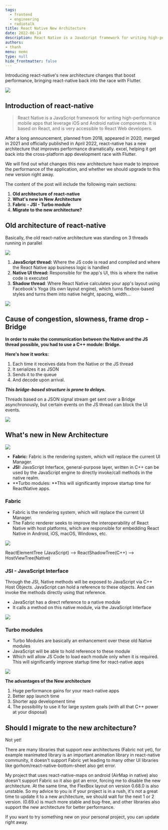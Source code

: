 ```yaml
---
tags: 
  - frontend
  - engineering
  - radiotalk
title: React Native New Architecture
date: 2022-06-14
description: React Native is a JavaScript framework for writing high-performance mobile apps that leverage iOS and Android native components. It is based on React, and is very accessible to React Web developers.
authors: 
- thanh
menu: memo
type: null
hide_frontmatter: false
---
```


Introducing react-native's new architecture changes that boost performance, bringing react-native back into the race with Flutter.

![](assets/react-native-new-architecture_ca02c7ac30b22ad423bf3285f8cdaa16_md5.webp)

## Introduction of react-native
> React Native is a JavaScript framework for writing high-performance mobile apps that leverage iOS and Android native components. It is based on React, and is very accessible to React Web developers.

After a long announcement, planned from 2018, appeared in 2020, merged in 2021 and officially published in April 2022, react-native has a new architecture that improves performance dramatically. excel, helping it get back into the cross-platform app development race with Flutter.

We will find out what changes this new architecture have made to improve the performance of the application, and whether we should upgrade to this new version right away.

The content of the post will include the following main sections:

1. **Old architecture of react-native**
1. **What's new in New Architecture**
1. **Fabric - JSI - Turbo module**
1. **Migrate to the new architecture?** 

## Old architecture of react-native 
Basically, the old react-native architecture was standing on 3 threads running in parallel

![](assets/react-native-new-architecture_be56fa7f4ae19c9284e37e61706d1133_md5.webp)

1. **JavaScript thread:** Where the JS code is read and compiled and where the React Native app business logic is handled
1. **Native UI thread:** Responsible for the app's UI, this is where the native code is executed
1. **Shadow thread**: Where React Native calculates your app's layout using Facebook's Yoga (its own layout engine), which turns flexbox-based styles and turns them into native height, spacing, width...

![](assets/react-native-new-architecture_00906c2cfe7b99ad8994125f2dad50e8_md5.webp)

## Cause of congestion, slowness, frame drop - Bridge
**In order to make the communication between the Native and the JS thread possible, you had to use a C++ module: Bridge.**

**Here's how it works:**

1. Each time it receives data from the Native or the JS thread
1. It serializes it as JSON
1. Sends it to the queue
1. And decode upon arrival.

***This bridge-based structure is prone to delays.***

Threads based on a JSON signal stream get sent over a Bridge asynchronously, but certain events on the JS thread can block the UI events.

![](assets/react-native-new-architecture_044af91a93a00b09540b03b991e4e32a_md5.webp)

## What's new in New Architecture
![](assets/react-native-new-architecture_fb23cab260bd0ec3a95ac7d6a69c461a_md5.webp)

* **Fabric:** Fabric is the rendering system, which will replace the current UI Manager.
* **JSI:** JavaScript Interface, general-purpose layer, written in C++ can be used by the JavaScript engine to directly invoke/call methods in the native realm.
* **Turbo modules: **This will significantly improve startup time for ReactNative apps.

### Fabric
* Fabric is the rendering system, which will replace the current UI Manager.
* The Fabric renderer seeks to improve the interoperability of React Native with host platforms, which are responsible for embedding React Native in Android, iOS, macOS, Windows, etc.

![](assets/react-native-new-architecture_08f9602cedbc58744cf72fc3580bf068_md5.webp)

ReactElementTree (JavaScript) --> ReactShadowTree(C++) --> HostViewTree(Native) 

### JSI - JavaScript Interface 
Through the JSI, Native methods will be exposed to JavaScript via C++ Host Objects. JavaScript can hold a reference to these objects. And can invoke the methods directly using that reference.

* JavaScript has a direct reference to a native module
* It calls a method on this native module, via the JavaScript Interface

![](assets/react-native-new-architecture_1066bb62cbc4d9beda7e03d43006c669_md5.webp)

### Turbo modules 
* Turbo Modules are basically an enhancement over these old Native modules
* JavaScript will be able to hold reference to these module
* Which will allow JS Code to load each module only when it is required. This will significantly improve startup time for react-native apps

![](assets/react-native-new-architecture_193938237761968661a5f11f23670f3d_md5.webp)

**The advantages of the New architecture**
1. Huge performance gains for your react-native apps
1. Better app launch time
1. Shorter app development time
1. The possibility to use it for large system goals (with all that C++ power at your disposal)

## Should I migrate to the new architecture?
Not yet!

There are many libraries that support new architectures (Fabric not yet), for example reanimated library is an important animation library in react-native community, it doesn't support Fabric yet leading to many other UI libraries like gorhom/react-native-bottom-sheet also get error. 

My project that uses react-native-maps on android (AirMap in native) also doesn't support Fabric so it also got an error, forcing me to disable the new architecture. At the same time, the FlexBox layout on version 0.68.0 is also unstable. So my advice to you is if your project is in a rush, it's not a great time to update it to a new architecture, we should wait for the next 1 or 2 version. (0.69.x) is much more stable and bug-free, and other libraries also support the new architecture for better performance.

If you want to try something new on your personal project, you can update right away.
